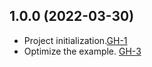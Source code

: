 ## 1.0.0 (2022-03-30)

- Project initialization.[GH-1](https://github.com/terraform-alicloud-modules/terraform-alicloud-eventbridge/pull/1)
- Optimize the example. [GH-3](https://github.com/terraform-alicloud-modules/terraform-alicloud-eventbridge/pull/3)